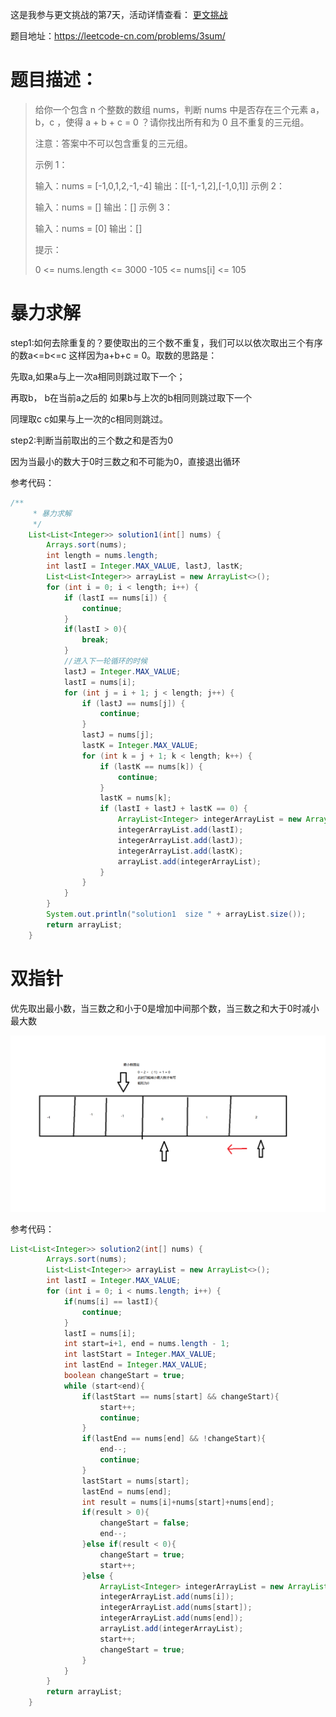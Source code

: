 这是我参与更文挑战的第7天，活动详情查看： [更文挑战](https://juejin.cn/post/6967194882926444557)

题目地址：https://leetcode-cn.com/problems/3sum/

# 题目描述：

> 给你一个包含 n 个整数的数组 nums，判断 nums 中是否存在三个元素 a，b，c ，使得 a + b + c = 0 ？请你找出所有和为 0 且不重复的三元组。
>
> 注意：答案中不可以包含重复的三元组。
>
>  
>
> 示例 1：
>
> 输入：nums = [-1,0,1,2,-1,-4]
> 输出：[[-1,-1,2],[-1,0,1]]
> 示例 2：
>
> 输入：nums = []
> 输出：[]
> 示例 3：
>
> 输入：nums = [0]
> 输出：[]
>
>
> 提示：
>
> 0 <= nums.length <= 3000
> -105 <= nums[i] <= 105



# 暴力求解



step1:如何去除重复的？要使取出的三个数不重复，我们可以以依次取出三个有序的数a<=b<=c 这样因为a+b+c = 0。取数的思路是：

先取a,如果a与上一次a相同则跳过取下一个；

再取b， b在当前a之后的 如果b与上次的b相同则跳过取下一个

同理取c c如果与上一次的c相同则跳过。

step2:判断当前取出的三个数之和是否为0

因为当最小的数大于0时三数之和不可能为0，直接退出循环



参考代码：

```java
/**
     * 暴力求解
     */
    List<List<Integer>> solution1(int[] nums) {
        Arrays.sort(nums);
        int length = nums.length;
        int lastI = Integer.MAX_VALUE, lastJ, lastK;
        List<List<Integer>> arrayList = new ArrayList<>();
        for (int i = 0; i < length; i++) {
            if (lastI == nums[i]) {
                continue;
            }
            if(lastI > 0){
                break;
            }
            //进入下一轮循环的时候
            lastJ = Integer.MAX_VALUE;
            lastI = nums[i];
            for (int j = i + 1; j < length; j++) {
                if (lastJ == nums[j]) {
                    continue;
                }
                lastJ = nums[j];
                lastK = Integer.MAX_VALUE;
                for (int k = j + 1; k < length; k++) {
                    if (lastK == nums[k]) {
                        continue;
                    }
                    lastK = nums[k];
                    if (lastI + lastJ + lastK == 0) {
                        ArrayList<Integer> integerArrayList = new ArrayList<>();
                        integerArrayList.add(lastI);
                        integerArrayList.add(lastJ);
                        integerArrayList.add(lastK);
                        arrayList.add(integerArrayList);
                    }
                }
            }
        }
        System.out.println("solution1  size " + arrayList.size());
        return arrayList;
    }
```

# 双指针

优先取出最小数，当三数之和小于0是增加中间那个数，当三数之和大于0时减小最大数

![](双指针.png)

参考代码：

```java
List<List<Integer>> solution2(int[] nums) {
        Arrays.sort(nums);
        List<List<Integer>> arrayList = new ArrayList<>();
        int lastI = Integer.MAX_VALUE;
        for (int i = 0; i < nums.length; i++) {
            if(nums[i] == lastI){
                continue;
            }
            lastI = nums[i];
            int start=i+1, end = nums.length - 1;
            int lastStart = Integer.MAX_VALUE;
            int lastEnd = Integer.MAX_VALUE;
            boolean changeStart = true;
            while (start<end){
                if(lastStart == nums[start] && changeStart){
                    start++;
                    continue;
                }
                if(lastEnd == nums[end] && !changeStart){
                    end--;
                    continue;
                }
                lastStart = nums[start];
                lastEnd = nums[end];
                int result = nums[i]+nums[start]+nums[end];
                if(result > 0){
                    changeStart = false;
                    end--;
                }else if(result < 0){
                    changeStart = true;
                    start++;
                }else {
                    ArrayList<Integer> integerArrayList = new ArrayList<>();
                    integerArrayList.add(nums[i]);
                    integerArrayList.add(nums[start]);
                    integerArrayList.add(nums[end]);
                    arrayList.add(integerArrayList);
                    start++;
                    changeStart = true;
                }
            }
        }
        return arrayList;
    }
```

